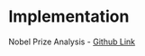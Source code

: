 # Implementation

Nobel Prize Analysis - [Github Link](https://github.com/grandeurkoe/100-days-of-code-the-complete-python-pro-bootcamp/tree/623617fdefa916365bf024341e68caf21c62b443/day-079-analyzing-the-noble-prize-with-plotly-matplotlib-and-seaborn/nobel-prize-analysis)